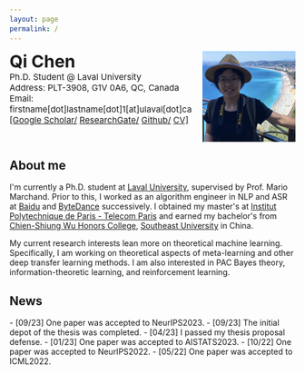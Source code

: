 ```yaml
---
layout: page
permalink: /
---
```


<div style="display: flex; justify-content: space-between; align-items: flex-start;">
    <div align="left">
        <span style="font-weight: 700; font-size: 30px;">Qi Chen</span><br/>
        <span style="font-size: 15px;">Ph.D. Student @ Laval University</span><br/>
        <span style="font-size: 15px;">Address: PLT-3908, G1V 0A6, QC, Canada</span><br/>
        <span style="font-size: 15px;">Email: firstname[dot]lastname[dot]1[at]ulaval[dot]ca</span><br/>
        <span style="font-size: 15px;">
            <a href="{{ site.footer-links.googlescholar }}">[Google Scholar/</a>
            <a href="{{ site.footer-links.researchgate }}"> ResearchGate/</a>
            <a href="https://github.com/{{ site.footer-links.github }}" target="_blank">Github/</a>
            <a href="http://livreq.github.io/images/profie/cv.pdf">CV]</a>
        </span><br/>
    </div>
    <div><img src="images/profile/me2.jpeg" align="right" height="160px"/></div>
</div>




## About me
<!--- ![profile](images/profile/me.jpg) -->
I'm currently a Ph.D. student at [Laval University](https://en.wikipedia.org/wiki/Universit%C3%A9_Laval), supervised by Prof. Mario Marchand. Prior to this, I worked as an algorithm engineer in NLP and ASR at [Baidu](https://ir.baidu.com/) and [ByteDance](https://www.bytedance.com/en/) successively. I obtained my master's at [Institut Polytechnique de Paris - Telecom Paris](https://en.wikipedia.org/wiki/T%C3%A9l%C3%A9com_Paris) and earned my bachelor's from [Chien-Shiung Wu Honors College](https://en.wikipedia.org/wiki/Chien-Shiung_Wu_College), [Southeast University](https://en.wikipedia.org/wiki/Southeast_University) in China.


My current research interests lean more on theoretical machine learning. Specifically, I am working on theoretical aspects of meta-learning and other deep transfer learning methods. I am also interested in PAC Bayes theory, information-theoretic learning, and reinforcement learning.



## News
<div style="display:flex; flex-direction:row;">
  <div align='left' markdown="1">
  - [09/23] One paper was accepted to NeurIPS2023.
  - [09/23] The initial depot of the thesis was completed.
  - [04/23] I passed my thesis proposal defense.
  - [01/23] One paper was accepted to AISTATS2023.
  - [10/22] One paper was accepted to NeurIPS2022.
  - [05/22] One paper was accepted to ICML2022.
  </div>
  <div align='right'>
   <script type="text/javascript" id="clustrmaps" src="//clustrmaps.com/map_v2.js?d=D6e8Q9S1yMWuSM350AZGSE_YbtCDuLFvljzQnF3gbAI&cl=ffffff&w=200"></script>
  </div>
</div>

